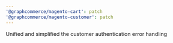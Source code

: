 ```yaml
---
'@graphcommerce/magento-cart': patch
'@graphcommerce/magento-customer': patch
---
```


Unified and simplified the customer authentication error handling
